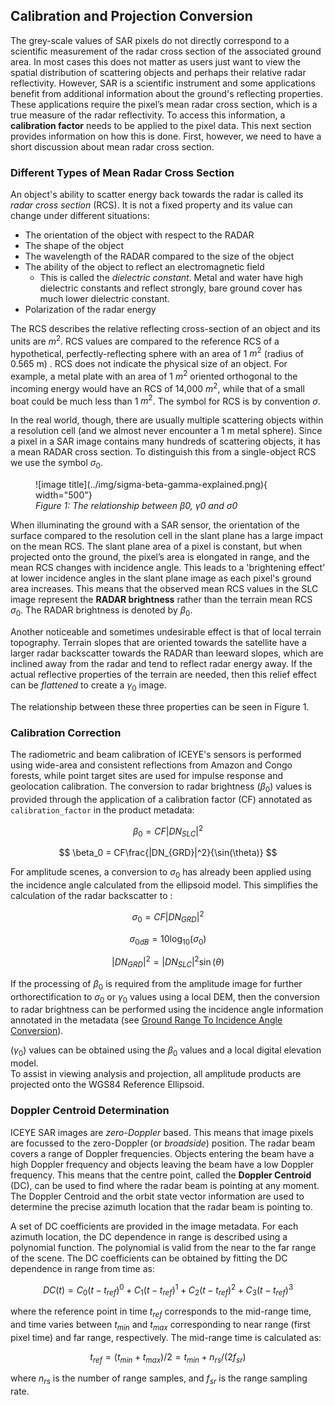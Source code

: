 
## Calibration and Projection Conversion

The grey-scale values of SAR pixels do not directly correspond to a scientific measurement of the radar cross section of the associated ground area. In most cases this does not matter as users just want to view the spatial distribution of scattering objects and perhaps their relative radar reflectivity. However, SAR is a scientific instrument and some applications benefit from additional information about the ground's reflecting properties. These applications require the pixel’s mean radar cross section, which is a true measure of the radar reflectivity. To access this information, a **calibration factor** needs to be applied to the pixel data. This next section provides information on how this is done. First, however, we need to have a short discussion about mean radar cross section.

### Different Types of Mean Radar Cross Section

An object's ability to scatter energy back towards the radar is called its *radar cross section* (RCS). It is not a fixed property and its value can change under different situations:

* The orientation of the object with respect to the RADAR
* The shape of the object
* The wavelength of the RADAR compared to the size of the object
* The ability of the object to reflect an electromagnetic field 
    * This is called the  *dielectric constant*. Metal and water have high dielectric constants and reflect strongly, bare ground cover has much lower dielectric constant.
* Polarization of the radar energy

The RCS describes the relative reflecting cross-section of an object and its units are $m^2$. RCS values are compared to the reference RCS of a hypothetical, perfectly-reflecting sphere with an area of 1 $m^2$ (radius of 0.565 m) . RCS does not indicate the physical size of an object. For example, a metal plate with an area of 1 $m^2$ oriented orthogonal to the incoming energy would have an RCS of 14,000 $m^2$, while that of a small boat could be much less than 1 $m^2$.  The symbol for RCS is by convention $\sigma$.

In the real world, though, there are usually multiple scattering objects within a resolution cell (and we almost never encounter a 1 m metal sphere). Since a pixel in a SAR image contains many hundreds of scattering objects, it has a mean RADAR cross section. To distinguish this from a single-object RCS we use the symbol $\sigma_0$. 

<figure markdown>
![image title](../img/sigma-beta-gamma-explained.png){ width="500"}
<figcaption><em>Figure 1: The relationship between β0, γ0 and σ0</em></figcaption>
</figure>

When illuminating the ground with a SAR sensor, the orientation of the surface compared to the resolution cell in the slant plane has a large impact on the mean RCS. The slant plane area of a pixel is constant, but when projected onto the ground, the pixel’s area is elongated in range, and the mean RCS changes with incidence angle. This leads to a 'brightening effect' at lower incidence angles in the slant plane image as each pixel's ground area increases. This means that the observed mean RCS values in the SLC image represent the **RADAR brightness** rather than the terrain mean RCS $\sigma_0$. The RADAR brightness is denoted by $\beta_0$.

Another noticeable and sometimes undesirable effect is that of local terrain topography. Terrain slopes that are oriented towards the satellite have a larger radar backscatter towards the RADAR than leeward slopes, which are inclined away from the radar and tend to reflect radar energy away. If the actual reflective properties of the terrain are needed, then this relief effect can be *flattened* to create a $\gamma_0$ image.

The relationship between these three properties can be seen in Figure 1.

### Calibration Correction

The radiometric and beam calibration of ICEYE's sensors is performed using wide-area and consistent reflections from Amazon and Congo forests, while point target sites are used for impulse response and geolocation calibration. The conversion to radar brightness ($\beta_0$) values is provided through the application of a calibration factor (CF) annotated as `calibration_factor` in the product metadata:

$$ \beta_0 = CF|DN_{SLC}|^2 $$

$$ \beta_0 = CF\frac{|DN_{GRD}|^2}{\sin(\theta)} $$
 
For amplitude scenes, a conversion to $\sigma_0$ has already been applied using the incidence angle calculated from the ellipsoid model. This simplifies the calculation of the radar backscatter to :

$$
\sigma_0 = CF |DN_{GRD}|^2 
$$

$$
\sigma_{0dB} = 10\log_{10}(\sigma_0) 
$$

$$
|DN_{GRD}|^2 = |DN_{SLC}|^2 \sin(\theta)
$$

If the processing of $\beta_0$ is required from the amplitude image for further orthorectification to $\sigma_0$ or $\gamma_0$ values using a local DEM, then the conversion to radar brightness can be performed using the incidence angle information annotated in the metadata (see [Ground Range To Incidence Angle Conversion](../slantToGround#ground-range-to-incidence-angle-conversion)). 

($\gamma_0$) values can be obtained using the $\beta_0$ values and a local digital elevation model.  
To assist in viewing analysis and projection, all amplitude products are projected onto the WGS84 Reference Ellipsoid.

### Doppler Centroid Determination
ICEYE SAR images are *zero-Doppler* based. This means that image pixels are focussed to the zero-Doppler (or *broadside*) position. The  radar beam covers a range of Doppler frequencies. Objects entering the beam have a high Doppler frequency and objects leaving the beam have a low Doppler frequency. This means that the centre point, called the **Doppler Centroid** (DC), can be used to find where the radar beam is pointing at any moment. The Doppler Centroid and the orbit state vector information are used to determine the precise azimuth location that the radar beam is pointing to.

A set of DC coefficients are provided in the image metadata. For each azimuth location, the DC dependence in range is described using a polynomial function. The polynomial is valid from the near to the far range of the scene. The DC coefficients can be obtained by fitting the DC dependence in range from time as:

$$ DC(t)=C_0\left(t-t_{ref}\right)^0+C_1 \left(t-t_{ref}\right)^1+C_2 \left(t-t_{ref}\right)^2+C_3 \left(t-t_{ref}\right)^3$$

where the reference point in time $t_{ref}$ corresponds to the mid-range time, and time varies between $t_{min}$ and $t_{max}$ corresponding to near range (first pixel time) and far range, respectively. 
The mid-range time is calculated as:  

$$ t_{ref}= (t_{min} +t_{max})/2=t_{min}+n_{rs}/(2f_{sr} )$$

where $n_{rs}$ is the number of range samples, and $f_{sr}$ is the range sampling rate.